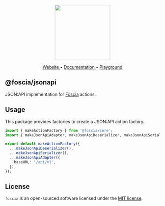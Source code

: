 <p align="center">
  <a href="https://foscia.netlify.app">
    <img width="180" src="https://foscia.netlify.app/img/icon.svg" alt="">
  </a>
</p>

<p align="center">
<a href="https://foscia.netlify.app">
  Website
</a>
•
<a href="https://foscia.netlify.app/docs/getting-started">
  Documentation
</a>
•
<a href="https://stackblitz.com/edit/foscia?file=playground.ts">
  Playground
</a>
</p>

## @foscia/jsonapi

JSON:API implementation for [Foscia](https://foscia.netlify.app) actions.

## Usage

This package provides factories to create a JSON:API action factory.

```typescript
import { makeActionFactory } from '@foscia/core';
import { makeJsonApiAdapter, makeJsonApiDeserializer, makeJsonApiSerializer } from '@foscia/jsonapi';

export default makeActionFactory({
  ...makeJsonApiDeserializer(),
  ...makeJsonApiSerializer(),
  ...makeJsonApiAdapter({
    baseURL: '/api/v1',
  }),
});
```

## License

`foscia` is an open-sourced software licensed under the
[MIT license](LICENSE).
